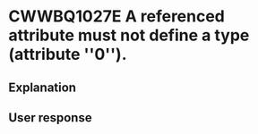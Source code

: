 # CWWBQ1027E A referenced attribute must not define a type (attribute ''0'').

## Explanation

## User response